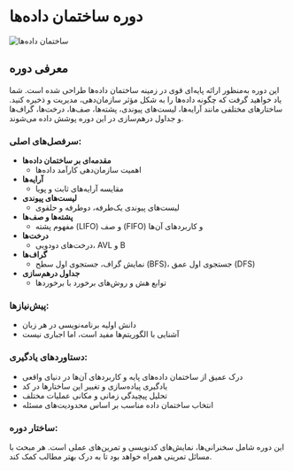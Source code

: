 # دوره ساختمان داده‌ها

![ساختمان داده‌ها](https://github.com/user-attachments/assets/20471431-0080-4e17-80e6-3e77fb532590)

## معرفی دوره

این دوره به‌منظور ارائه پایه‌ای قوی در زمینه ساختمان داده‌ها طراحی شده است. شما یاد خواهید گرفت که چگونه داده‌ها را به شکل مؤثر سازمان‌دهی، مدیریت و ذخیره کنید. ساختارهای مختلفی مانند آرایه‌ها، لیست‌های پیوندی، پشته‌ها، صف‌ها، درخت‌ها، گراف‌ها و جداول درهم‌سازی در این دوره پوشش داده می‌شوند.

### سرفصل‌های اصلی:
- **مقدمه‌ای بر ساختمان داده‌ها**
  - اهمیت سازمان‌دهی کارآمد داده‌ها
- **آرایه‌ها**
  - مقایسه آرایه‌های ثابت و پویا
- **لیست‌های پیوندی**
  - لیست‌های پیوندی یک‌طرفه، دوطرفه و حلقوی
- **پشته‌ها و صف‌ها**
  - مفهوم پشته (LIFO) و صف (FIFO) و کاربردهای آن‌ها
- **درخت‌ها**
  - درخت‌های دودویی، AVL و B
- **گراف‌ها**
  - نمایش گراف، جستجوی اول سطح (BFS)، جستجوی اول عمق (DFS)
- **جداول درهم‌سازی**
  - توابع هش و روش‌های برخورد با برخوردها

### پیش‌نیازها:
- دانش اولیه برنامه‌نویسی در هر زبان
- آشنایی با الگوریتم‌ها مفید است، اما اجباری نیست

### دستاوردهای یادگیری:
- درک عمیق از ساختمان داده‌های پایه و کاربردهای آن‌ها در دنیای واقعی
- یادگیری پیاده‌سازی و تغییر این ساختارها در کد
- تحلیل پیچیدگی زمانی و مکانی عملیات مختلف
- انتخاب ساختمان داده مناسب بر اساس محدودیت‌های مسئله

### ساختار دوره:
این دوره شامل سخنرانی‌ها، نمایش‌های کدنویسی و تمرین‌های عملی است. هر مبحث با مسائل تمرینی همراه خواهد بود تا به درک بهتر مطالب کمک کند.
